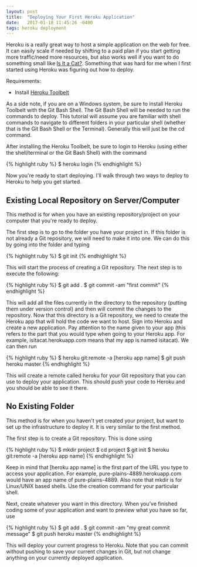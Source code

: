 ```yaml
---
layout: post
title:  "Deploying Your First Heroku Application"
date:   2017-01-18 11:45:26 -0400
tags: heroku deployment
---
```


Heroku is a really great way to host a simple application on the web for free. It can easily scale if needed by shifting to a
paid plan if you start getting more traffic/need more resources, but also works well if you want to do something small like
[Is It a Cat?][cat]. Something that was hard for me when I first started using Heroku was figuring out how to deploy. 

Requirements:

* Install [Heroku Toolbelt][toolbelt]

As a side note, if you are on a Windows system, be sure to install Heroku Toolbelt with the Git Bash Shell. The Git Bash Shell
 will be needed to run the commands to deploy. This tutorial will assume you are familiar with shell commands to navigate to 
different folders in your particular shell (whether that is the Git Bash Shell or the Terminal). Generally this will just be 
the cd command. 

After installing the Heroku Toolbelt, be sure to login to Heroku (using either the shell/terminal or the Git Bash Shell) with the command

{% highlight ruby %}
$ heroku login
{% endhighlight %}

Now you're ready to start deploying. I'll walk through two ways to deploy to Heroku to help you get started. 

Existing Local Repository on Server/Computer
-----------------------------------

This method is for when you have an existing repository/project on your computer that you're ready to deploy.

The first step is to go to the folder you have your project in. If this folder is not already a Git repository, we will need 
to make it into one. We can do this by going into the folder and typing 

{% highlight ruby %}
$ git init
{% endhighlight %}

This will start the process of creating a Git repository. The next step is to execute the following:

{% highlight ruby %}
$ git add .
$ git commit -am "first commit"
{% endhighlight %}

This will add all the files currently in the directory to the repository (putting them under version control) and then will 
commit the changes to the repository. Now that this directory is a Git repository, we need to create the Heroku app that will 
hold the code we want to host. Sign into Heroku and create a new application. Pay attention to the name given to your app 
(this refers to the part that you would type when going to your Heroku app. For example, isitacat.herokuapp.com means that my 
app is named isitacat). We can then run

{% highlight ruby %}
$ heroku git:remote -a [heroku app name]
$ git push heroku master
{% endhighlight %}

This will create a remote called heroku for your Git repository that you can use to deploy your application. This should push your code to Heroku and you should be able to see it there.

No Existing Folder
------------------

This method is for when you haven't yet created your project, but want to set up the infrastructure to deploy it. It is very 
similar to the first method.

The first step is to create a Git repository. This is done using

{% highlight ruby %}
$ mkdir project
$ cd project
$ git init
$ heroku git:remote -a [heroku app name]
{% endhighlight %}

Keep in mind that [heroku app name] is the first part of the URL you type to access your application. For example, pure-plains-4889.herokuapp.com
 would have an app name of pure-plains-4889. Also note that mkdir is for Linux/UNIX based shells. Use the creation command for 
your particular shell.

Next, create whatever you want in this directory. When you've finished coding some of your application and want to preview what 
you have so far, use

{% highlight ruby %}
$ git add .
$ git commit -am "my great commit message"
$ git push heroku master
{% endhighlight %}

This will deploy your current progress to Heroku. Note that you can commit without pushing to save your current changes in Git, but not change anything on your currently deployed application.

[cat]: https://isitacat.herokuapp.com
[toolbelt]: https://devcenter.heroku.com/articles/heroku-cli
